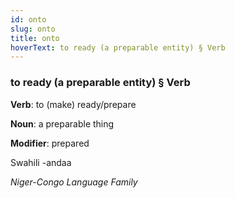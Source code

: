 ```yaml
---
id: onto
slug: onto
title: onto
hoverText: to ready (a preparable entity) § Verb
---
```


### to ready (a preparable entity) § Verb

**Verb**: to (make) ready/prepare

**Noun**: a preparable thing

**Modifier**: prepared

Swahili -andaa 

*Niger-Congo Language Family*